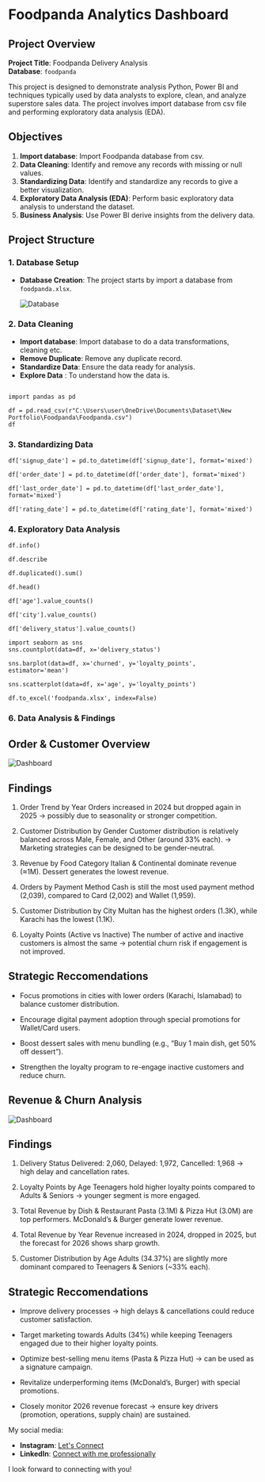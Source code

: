 # Foodpanda Analytics Dashboard

## Project Overview

**Project Title**: Foodpanda Delivery Analysis  
**Database**: `foodpanda`

This project is designed to demonstrate analysis Python, Power BI and techniques typically used by data analysts to explore, clean, and analyze superstore sales data. The project involves import database from csv file and performing exploratory data analysis (EDA).

## Objectives

1. **Import database**: Import Foodpanda database from csv.
2. **Data Cleaning**: Identify and remove any records with missing or null values.
3. **Standardizing Data**: Identify and standardize any records to give a better visualization.
4. **Exploratory Data Analysis (EDA)**: Perform basic exploratory data analysis to understand the dataset.
5. **Business Analysis**: Use Power BI derive insights from the delivery data.

## Project Structure

### 1. Database Setup

- **Database Creation**: The project starts by import a database from `foodpanda.xlsx`.

  ![Database](Images/Dataset.png)


### 2. Data Cleaning

- **Import database**: Import database to do a data transformations, cleaning etc.
- **Remove Duplicate**: Remove any duplicate record.
- **Standardize Data**: Ensure the data ready for analysis.
- **Explore Data** : To understand how the data is. 
 

```jupyterlab

import pandas as pd

df = pd.read_csv(r"C:\Users\user\OneDrive\Documents\Dataset\New Portfolio\Foodpanda\Foodpanda.csv")
df
```

### 3. Standardizing Data

```jupyter lab
df['signup_date'] = pd.to_datetime(df['signup_date'], format='mixed')

df['order_date'] = pd.to_datetime(df['order_date'], format='mixed')

df['last_order_date'] = pd.to_datetime(df['last_order_date'], format='mixed')

df['rating_date'] = pd.to_datetime(df['rating_date'], format='mixed')
```

### 4. Exploratory Data Analysis
```jupyter lab
df.info()

df.describe

df.duplicated().sum()

df.head()

df['age'].value_counts()

df['city'].value_counts()

df['delivery_status'].value_counts()

import seaborn as sns
sns.countplot(data=df, x='delivery_status')

sns.barplot(data=df, x='churned', y='loyalty_points', estimator='mean')

sns.scatterplot(data=df, x='age', y='loyalty_points')

df.to_excel('foodpanda.xlsx', index=False)
```

### 6. Data Analysis & Findings

## Order & Customer Overview

  ![Dashboard](Images/Dashboard1.png)

## Findings

1. Order Trend by Year
Orders increased in 2024 but dropped again in 2025 → possibly due to seasonality or stronger competition.

2. Customer Distribution by Gender
Customer distribution is relatively balanced across Male, Female, and Other (around 33% each). → Marketing strategies can be designed to be gender-neutral.

3. Revenue by Food Category
Italian & Continental dominate revenue (≈1M). Dessert generates the lowest revenue.

4. Orders by Payment Method
Cash is still the most used payment method (2,039), compared to Card (2,002) and Wallet (1,959).

5. Customer Distribution by City
Multan has the highest orders (1.3K), while Karachi has the lowest (1.1K).

6. Loyalty Points (Active vs Inactive)
The number of active and inactive customers is almost the same → potential churn risk if engagement is not improved.

## Strategic Reccomendations
- Focus promotions in cities with lower orders (Karachi, Islamabad) to balance customer distribution.
  
- Encourage digital payment adoption through special promotions for Wallet/Card users.
  
- Boost dessert sales with menu bundling (e.g., “Buy 1 main dish, get 50% off dessert”).
  
- Strengthen the loyalty program to re-engage inactive customers and reduce churn.


## Revenue & Churn Analysis

![Dashboard](Images/Dashboard2.png)

## Findings

1. Delivery Status
Delivered: 2,060, Delayed: 1,972, Cancelled: 1,968 → high delay and cancellation rates.

2. Loyalty Points by Age
Teenagers hold higher loyalty points compared to Adults & Seniors → younger segment is more engaged.

3. Total Revenue by Dish & Restaurant
Pasta (3.1M) & Pizza Hut (3.0M) are top performers. McDonald’s & Burger generate lower revenue.

4. Total Revenue by Year
Revenue increased in 2024, dropped in 2025, but the forecast for 2026 shows sharp growth.

5. Customer Distribution by Age
Adults (34.37%) are slightly more dominant compared to Teenagers & Seniors (~33% each).

## Strategic Reccomendations

- Improve delivery processes → high delays & cancellations could reduce customer satisfaction.
  
- Target marketing towards Adults (34%) while keeping Teenagers engaged due to their higher loyalty points.

- Optimize best-selling menu items (Pasta & Pizza Hut) → can be used as a signature campaign.
  
- Revitalize underperforming items (McDonald’s, Burger) with special promotions.
  
- Closely monitor 2026 revenue forecast → ensure key drivers (promotion, operations, supply chain) are sustained.

My social media:

- **Instagram**: [Let's Connect](https://www.instagram.com/inirtp?igsh=MW9xZTU0bTRuaHlxeQ==)
- **LinkedIn**: [Connect with me professionally](https://www.linkedin.com/in/rahadian-triaji-pramudito-a43949273/)

I look forward to connecting with you!
